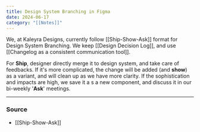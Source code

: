 ```yaml
---
title: Design System Branching in Figma
date: 2024-06-17
category: "[[Notes]]"
---
```

We, at Kaleyra Designs, currently follow [[Ship-Show-Ask]] format for Design System Branching. We keep [[Design Decision Log]], and use [[Changelog as a consistent communication tool]]. 

For **Ship**, designer directly merge it to design system, and take care of feedbacks. If it's more complicated, the change will be added (and **show**) as a variant, and will clean up as we have more clarity. If the sophistication and impacts are high, we save it a s a new component, and discuss it in our bi-weekly '**Ask**' meetings. 

--- 
### Source
- [[Ship-Show-Ask]]